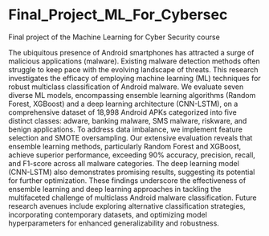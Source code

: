 # Final_Project_ML_For_Cybersec
Final project of the Machine Learning for Cyber Security course

The ubiquitous presence of Android smartphones has attracted a surge of malicious applications (malware). Existing malware detection methods often struggle to keep pace with the evolving landscape of threats. This research investigates the efficacy of employing machine learning (ML) techniques for robust multiclass classification of Android malware. We evaluate seven diverse ML models, encompassing ensemble learning algorithms (Random Forest, XGBoost) and a deep learning architecture (CNN-LSTM), on a comprehensive dataset of 18,998 Android APKs categorized into five distinct classes: adware, banking malware, SMS malware, riskware, and benign applications. To address data imbalance, we implement feature selection and SMOTE oversampling. Our extensive evaluation reveals that ensemble learning methods, particularly Random Forest and XGBoost, achieve superior performance, exceeding 90% accuracy, precision, recall, and F1-score across all malware categories. The deep learning model (CNN-LSTM) also demonstrates promising results, suggesting its potential for further optimization. These findings underscore the effectiveness of ensemble learning and deep learning approaches in tackling the multifaceted challenge of multiclass Android malware classification. Future research avenues include exploring alternative classification strategies, incorporating contemporary datasets, and optimizing model hyperparameters for enhanced generalizability and robustness.

